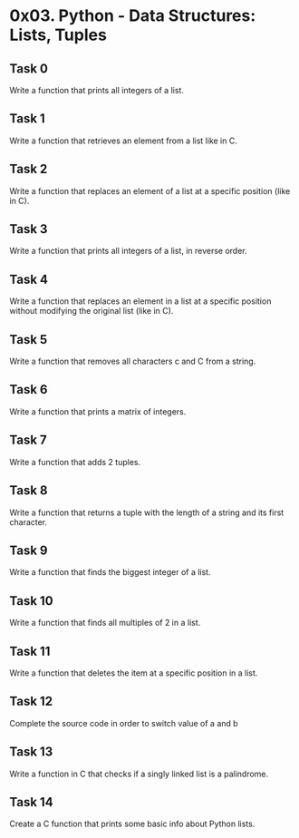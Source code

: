 # 0x03. Python - Data Structures: Lists, Tuples
## Task 0
  Write a function that prints all integers of a list.
## Task 1
  Write a function that retrieves an element from a list like in C.
## Task 2
  Write a function that replaces an element of a list at a specific position (like in C).
## Task 3
  Write a function that prints all integers of a list, in reverse order.
## Task 4
  Write a function that replaces an element in a list at a specific position without modifying the original list (like in C).
## Task 5
  Write a function that removes all characters c and C from a string.
## Task 6
  Write a function that prints a matrix of integers.
## Task 7
  Write a function that adds 2 tuples.
## Task 8
  Write a function that returns a tuple with the length of a string and its first character.
## Task 9
  Write a function that finds the biggest integer of a list.
## Task 10
  Write a function that finds all multiples of 2 in a list.
## Task 11
  Write a function that deletes the item at a specific position in a list.
## Task 12
  Complete the source code in order to switch value of a and b
## Task 13
  Write a function in C that checks if a singly linked list is a palindrome.
## Task 14
  Create a C function that prints some basic info about Python lists.


